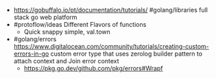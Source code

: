 - https://gobuffalo.io/pt/documentation/tutorials/ #golang/libraries full stack go web platform
- #protoflow/ideas Different Flavors of functions
	- Quick snappy simple, val.town
- #golang/errors https://www.digitalocean.com/community/tutorials/creating-custom-errors-in-go custom error type that uses zerolog builder pattern to attach context and Join error context
	- https://pkg.go.dev/github.com/pkg/errors#Wrapf